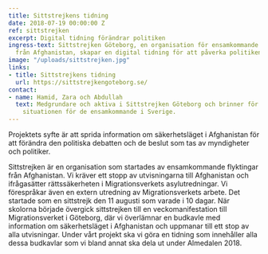 ```yaml
---
title: Sittstrejkens tidning
date: 2018-07-19 00:00:00 Z
ref: sittstrejken
excerpt: Digital tidning förändrar politiken
ingress-text: Sittstrejken Göteborg, en organisation för ensamkommande flyktingar
  från Afghanistan, skapar en digital tidning för att påverka politiken.
image: "/uploads/sittstrejken.jpg"
links:
- title: Sittstrejkens tidning
  url: https://sittstrejkengoteborg.se/
contact:
- name: Hamid, Zara och Abdullah
  text: Medgrundare och aktiva i Sittstrejken Göteborg och brinner för att förbättra
    situationen för de ensamkommande i Sverige.
---
```


Projektets syfte är att sprida information om säkerhetsläget i Afghanistan för att förändra den politiska debatten och de beslut som tas av myndigheter och politiker.

Sittstrejken är en organisation som startades av ensamkommande flyktingar från Afghanistan. Vi kräver ett stopp av utvisningarna till Afghanistan och ifrågasätter rättssäkerheten i Migrationsverkets asylutredningar. Vi förespråkar även en extern utredning av Migrationsverkets arbete. Det startade som en sittstrejk den 11 augusti som varade i 10 dagar. När skolorna började övergick sittstrejken till en veckomanifestation till Migrationsverket i Göteborg, där vi överlämnar en budkavle med information om säkerhetsläget i Afghanistan och uppmanar till ett stop av alla utvisningar. Under vårt projekt ska vi göra en tidning som innehåller alla dessa budkavlar som vi bland annat ska dela ut under Almedalen 2018.
